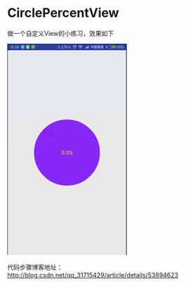 # CirclePercentView
做一个自定义View的小练习，效果如下

![image](https://github.com/MonkeyMushroom/CirclePercentView/raw/master/1.gif)

代码步骤博客地址：http://blog.csdn.net/qq_31715429/article/details/53894623
